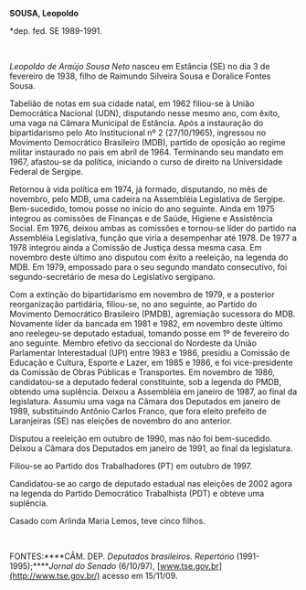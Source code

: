 **SOUSA, Leopoldo**

\*dep. fed. SE 1989-1991.

 

*Leopoldo de Araújo Sousa Neto* nasceu em Estância (SE) no dia 3 de
fevereiro de 1938, filho de Raimundo Silveira Sousa e Doralice Fontes
Sousa.

Tabelião de notas em sua cidade natal, em 1962 filiou-se à União
Democrática Nacional (UDN), disputando nesse mesmo ano, com êxito, uma
vaga na Câmara Municipal de Estância. Após a instauração do
bipartidarismo pelo Ato Institucional nº 2 (27/10/1965), ingressou no
Movimento Democrático Brasileiro (MDB), partido de oposição ao regime
militar instaurado no país em abril de 1964. Terminando seu mandato em
1967, afastou-se da política, iniciando o curso de direito na
Universidade Federal de Sergipe.

Retornou à vida política em 1974, já formado, disputando, no mês de
novembro, pelo MDB, uma cadeira na Assembléia Legislativa de Sergipe.
Bem-sucedido, tomou posse no início do ano seguinte. Ainda em 1975
integrou as comissões de Finanças e de Saúde, Higiene e Assistência
Social. Em 1976, deixou ambas as comissões e tornou-se líder do partido
na Assembléia Legislativa, função que viria a desempenhar até 1978. De
1977 a 1978 integrou ainda a Comissão de Justiça dessa mesma casa. Em
novembro deste último ano disputou com êxito a reeleição, na legenda do
MDB. Em 1979, empossado para o seu segundo mandato consecutivo, foi
segundo-secretário de mesa do Legislativo sergipano.

Com a extinção do bipartidarismo em novembro de 1979, e a posterior
reorganização partidária, filiou-se, no ano seguinte, ao Partido do
Movimento Democrático Brasileiro (PMDB), agremiação sucessora do MDB.
Novamente líder da bancada em 1981 e 1982, em novembro deste último ano
reelegeu-se deputado estadual, tomando posse em 1º de fevereiro do ano
seguinte. Membro efetivo da seccional do Nordeste da União Parlamentar
Interestadual (UPI) entre 1983 e 1986, presidiu a Comissão de Educação e
Cultura, Esporte e Lazer, em 1985 e 1986, e foi vice-presidente da
Comissão de Obras Públicas e Transportes. Em novembro de 1986,
candidatou-se a deputado federal constituinte, sob a legenda do PMDB,
obtendo uma suplência. Deixou a Assembléia em janeiro de 1987, ao final
da legislatura. Assumiu uma vaga na Câmara dos Deputados em janeiro de
1989, substituindo Antônio Carlos Franco, que fora eleito prefeito de
Laranjeiras (SE) nas eleições de novembro do ano anterior.

Disputou a reeleição em outubro de 1990, mas não foi bem-sucedido.
Deixou a Câmara dos Deputados em janeiro de 1991, ao final da
legislatura.

Filiou-se ao Partido dos Trabalhadores (PT) em outubro de 1997.

Candidatou-se ao cargo de deputado estadual nas eleições de 2002 agora
na legenda do Partido Democrático Trabalhista (PDT) e obteve uma
suplência.

Casado com Arlinda Maria Lemos, teve cinco filhos.

 

FONTES:****CÂM. DEP. *Deputados brasileiros. Repertório*
(1991-1995);*****Jornal do Senado* (6/10/97),
[www.tse.gov.br](http://www.tse.gov.br/) acesso em 15/11/09.

 
